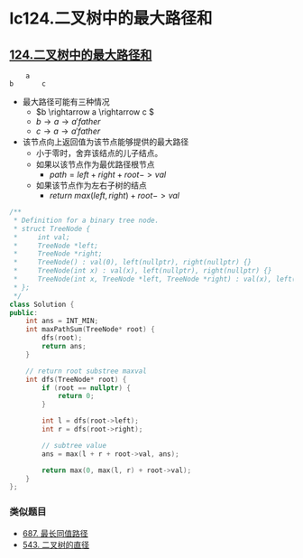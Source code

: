 # lc124.二叉树中的最大路径和




## [124.二叉树中的最大路径和](https://leetcode-cn.com/problems/binary-tree-maximum-path-sum/)

``` 
    a
b       c
```
+ 最大路径可能有三种情况
  + $b \rightarrow a \rightarrow c $
  + $b \rightarrow a \rightarrow a'father$
  + $c \rightarrow a \rightarrow a'father$
+ 该节点向上返回值为该节点能够提供的最大路径
  + 小于零时，舍弃该结点的儿子结点。
  + 如果以该节点作为最优路径根节点
    + $path = left + right + root -> val$
  + 如果该节点作为左右子树的结点
    +  $return \ max(left, right) + root -> val$
``` cpp
/**
 * Definition for a binary tree node.
 * struct TreeNode {
 *     int val;
 *     TreeNode *left;
 *     TreeNode *right;
 *     TreeNode() : val(0), left(nullptr), right(nullptr) {}
 *     TreeNode(int x) : val(x), left(nullptr), right(nullptr) {}
 *     TreeNode(int x, TreeNode *left, TreeNode *right) : val(x), left(left), right(right) {}
 * };
 */
class Solution {
public:
    int ans = INT_MIN;
    int maxPathSum(TreeNode* root) {
        dfs(root);
        return ans;
    }

    // return root substree maxval
    int dfs(TreeNode* root) {
        if (root == nullptr) {
            return 0;
        }

        int l = dfs(root->left);
        int r = dfs(root->right);

        // subtree value
        ans = max(l + r + root->val, ans);

        return max(0, max(l, r) + root->val);
    }
};
```

### 类似题目
+ [687. 最长同值路径](https://leetcode-cn.com/problems/longest-univalue-path/)
+ [543. 二叉树的直径](https://leetcode-cn.com/problems/diameter-of-binary-tree/)
